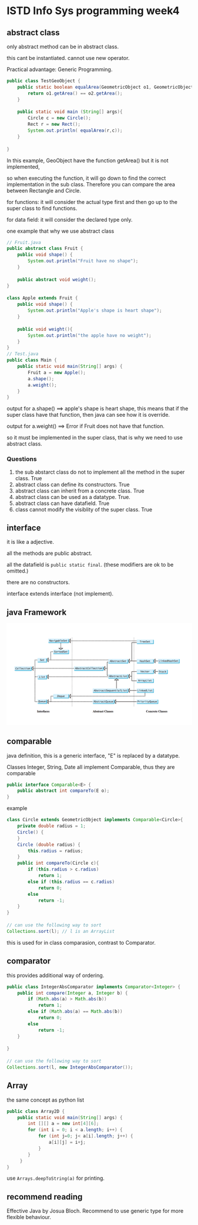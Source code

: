 # ISTD Info Sys programming week4

## abstract class
only abstract method can be in abstract class. 

this cant be instantiated. cannot use new operator.

Practical advantage: Generic Programming.

```java
public class TestGeoObject {
	public static boolean equalArea(GeometricObject o1, GeometricObject o2){
		return o1.getArea() == o2.getArea();
	}
	
	public static void main (String[] args){
		Circle c = new Circle();
		Rect r = new Rect();
		System.out.println( equalArea(r,c));
	}

}
```
In this example, GeoObject have the function getArea() but it is not implemented, 

so when executing the function, it will go down to find the correct implementation in the sub class. 
Therefore you can compare the area between Rectangle and Circle.

for functions: it will consider the actual type first and then go up to the super class to find functions.

for data field: it will consider the declared type only.

one example that why we use abstract class
```java
// Fruit.java
public abstract class Fruit {
    public void shape() {
        System.out.println("Fruit have no shape");
    }

    public abstract void weight();
}

class Apple extends Fruit {
    public void shape() {
        System.out.println("Apple's shape is heart shape");
    }

    public void weight(){
        System.out.println("the apple have no weight");
    }
}
// Test.java
public class Main {
    public static void main(String[] args) {
        Fruit a = new Apple();
        a.shape();
        a.weight();
    }
}
```
output for a.shape() ==> apple's shape is heart shape, this means that if the super class have that function, then java can see how it is override.

output for a.weight() ==> Error if Fruit does not have that function.

so it must be implemented in the super class, that is why we need to use abstract class.
### Questions
1. the sub abstarct class do not to implement all the method in the super class. True
2. abstract class can define its constructors. True
3. abstract class can inherit from a concrete class. True
4. abstract class can be used as a datatype. True.
5. abstract class can have datafield. True
6. class cannot modify the visiblity of the super class. True

## interface
it is like a adjective.

all the methods are public abstract.

all the datafield is ```public static final```. (these modifiers are ok to be omitted.)

there are no constructors.

interface extends interface (not implement).

## java Framework
![javaFramework](https://github.com/Emrys-Hong/programming_notes/blob/master/java/Info_to_Sys_notes/JavaCollectionFramework.png)

## comparable
java definition, this is a generic interface, "E" is replaced by a datatype.

Classes Integer, String, Date all implement Comparable, thus they are comparable
```java
public interface Comparable<E> {
    public abstract int compareTo(E o);
}
```
example
```java
class Circle extends GeometricObject implements Comparable<Circle>{
	private double radius = 1;
	Circle() {
	}
	Circle (double radius) {
		this.radius = radius;
	}
	public int compareTo(Circle c){
		if (this.radius > c.radius) 
			return 1;
		else if (this.radius == c.radius) 
			return 0;
		else
			return -1;
	}
}

// can use the following way to sort
Collections.sort(l); // l is an ArrayList
```
this is used for in class comparasion, contrast to Comparator.

## comparator
this provides additional way of ordering.
```java
public class IntegerAbsComparator implements Comparator<Integer> {
	public int compare(Integer a, Integer b) {
		if (Math.abs(a) > Math.abs(b)) 
			return 1;
		else if (Math.abs(a) == Math.abs(b))
			return 0;
		else 
			return -1;
	}
	
}

// can use the following way to sort 
Collections.sort(l, new IntegerAbsComparator());
```

## Array
the same concept as python list
```java
public class Array2D {   
	public static void main(String[] args) {     
		int [][] a = new int[4][6];     
		for (int i = 0; i < a.length; i++) {          
			for (int j=0; j< a[i].length; j++) {            
				a[i][j] = i+j;
			}    
		}
     }
}
```
use ``Arrays.deepToString(a)`` for printing.

## recommend reading

Effective Java by Josua Bloch.
Recommend to use generic type for more flexible behaviour.
